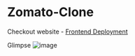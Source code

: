 # Zomato-Clone

Checkout website - [Frontend Deployment](https://d-s-dc.github.io/Zomato-Clone/)

Glimpse
![image](https://user-images.githubusercontent.com/68206552/181203343-c41a8c7d-01b9-4dd7-b0d0-0defc97521f6.png)
